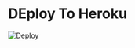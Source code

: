 # DEploy To Heroku
[![Deploy](https://www.herokucdn.com/deploy/button.svg)](https://heroku.com/deploy?template=https://github.com/reymichel2009/7.1.5bot)

